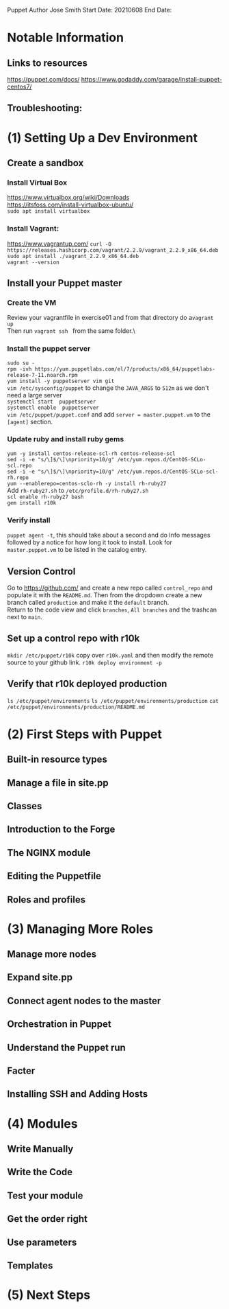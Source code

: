 Puppet
Author Jose Smith
Start Date: 20210608
End Date: 

# Notable Information
## Links to resources
https://puppet.com/docs/
https://www.godaddy.com/garage/install-puppet-centos7/
## Troubleshooting:
 

# (1) Setting Up a Dev Environment
## Create a sandbox
### Install Virtual Box
https://www.virtualbox.org/wiki/Downloads \
https://itsfoss.com/install-virtualbox-ubuntu/ \
`sudo apt install virtualbox`
### Install Vagrant:
https://www.vagrantup.com/
`curl -O https://releases.hashicorp.com/vagrant/2.2.9/vagrant_2.2.9_x86_64.deb`\
`sudo apt install ./vagrant_2.2.9_x86_64.deb`\
`vagrant --version`
## Install your Puppet master
### Create the VM
Review your vagrantfile in exercise01 and from that directory do a`vagrant up`\
Then run `vagrant ssh ` from the same folder.\
### Install the puppet server
`sudo su -`\
`rpm -ivh https://yum.puppetlabs.com/el/7/products/x86_64/puppetlabs-release-7-11.noarch.rpm`\
`yum install -y puppetserver vim git`\
`vim /etc/sysconfig/puppet` to change the `JAVA_ARGS` to `512m` as we don't need a large server\
`systemctl start  puppetserver`\
`systemctl enable  puppetserver`\
`vim /etc/puppet/puppet.conf` and add `server = master.puppet.vm` to the `[agent]` section.
### Update ruby and install ruby gems
`yum -y install centos-release-scl-rh centos-release-scl`\
`sed -i -e "s/\]$/\]\npriority=10/g" /etc/yum.repos.d/CentOS-SCLo-scl.repo`\
`sed -i -e "s/\]$/\]\npriority=10/g" /etc/yum.repos.d/CentOS-SCLo-scl-rh.repo`\
`yum --enablerepo=centos-sclo-rh -y install rh-ruby27`\
Add `rh-ruby27.sh` to `/etc/profile.d/rh-ruby27.sh`\
`scl enable rh-ruby27 bash`\
`gem install r10k`
### Verify install
`puppet agent -t`, this should take about a second and do Info messages followed by a notice for how long it took to install. Look for `master.puppet.vm` to be listed in the catalog entry.
## Version Control
Go to https://github.com/ and create a new repo called `control_repo` and populate it with the `README.md`. Then from the dropdown create a new branch called `production` and make it the `default` branch.\
Return to the code view and click `branches`, `All branches` and the trashcan next to `main`.
## Set up a control repo with r10k
`mkdir /etc/puppet/r10k`
copy over `r10k.yaml` and then modify the remote source to your github link.
`r10k deploy environment -p`
## Verify that r10k deployed production
`ls /etc/puppet/environments`
`ls /etc/puppet/environments/production`
`cat /etc/puppet/environments/production/README.md`
# (2) First Steps with Puppet
## Built-in resource types
## Manage a file in site.pp
## Classes
## Introduction to the Forge
## The NGINX module
## Editing the Puppetfile
## Roles and profiles

# (3) Managing More Roles
## Manage more nodes
## Expand site.pp
## Connect agent nodes to the master
## Orchestration in Puppet
## Understand the Puppet run
## Facter
## Installing SSH and Adding Hosts

# (4) Modules
## Write Manually
## Write the Code
## Test your module
## Get the order right
## Use parameters
## Templates

# (5) Next Steps